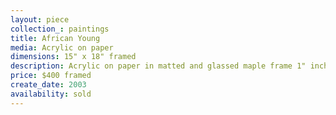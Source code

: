 ```yaml
---
layout: piece
collection_: paintings
title: African Young
media: Acrylic on paper
dimensions: 15" x 18" framed
description: Acrylic on paper in matted and glassed maple frame 1" inch in depth.
price: $400 framed
create_date: 2003
availability: sold
---
```

